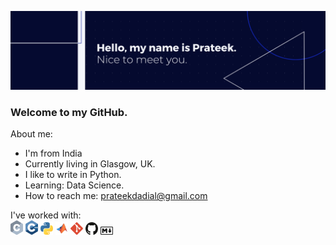 ![alt text](https://github.com/pdadial/pdadial/blob/main/banner_dark.png "Banner")

### Welcome to my GitHub.

About me:
* I'm from India
* Currently living in Glasgow, UK.
* I like to write in Python.
* Learning: Data Science.
* How to reach me: [prateekdadial@gmail.com](mailto:prateekdadial@gmail.com)

I've worked with:  
<img src="https://github.com/pdadial/pdadial/blob/main/icons/c.svg" alt="C" width="20">
<img src="https://github.com/pdadial/pdadial/blob/main/icons/c-plusplus.svg" alt="C++" width="20">
<img src="https://github.com/pdadial/pdadial/blob/main/icons/python.svg" alt="Python" width="20">
<img src="https://github.com/pdadial/pdadial/blob/main/icons/matlab.svg" alt="MATLAB" width="20">
<img src="https://github.com/pdadial/pdadial/blob/main/icons/git-icon.svg" alt="Git" width="20">
<img src="https://github.com/pdadial/pdadial/blob/main/icons/github-icon.svg" alt="Github" width="20">
<img src="https://github.com/pdadial/pdadial/blob/main/icons/markdown.svg" alt="Markdown" width="20">
